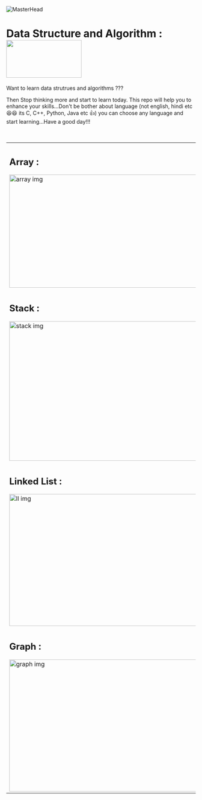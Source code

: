 ![MasterHead](https://miro.medium.com/max/2000/1*2rKGJ6h1regwmfMcty3SLw.png)

# Data Structure and Algorithm :  &nbsp; &nbsp; &nbsp; <img src="https://res.cloudinary.com/practicaldev/image/fetch/s--_t-LIFKB--/c_imagga_scale,f_auto,fl_progressive,h_500,q_66,w_1000/https://media.giphy.com/media/TdAJ1T1ESmkCOCuOJQ/giphy.gif" width="200px" height="100px">

<p>Want to learn data strutrues and algorithms ??? </p> 
<p> Then Stop thinking more and start to learn today. This repo will help you to enhance your skills...Don't be bother about language (not english, hindi etc 😆😆 its C, C++, Python, Java etc 👍) you can choose any language and start learning...Have a good day!!! </p><br/>
 
<Table> 
  <tr>      
    <td> 
      <h2><b> Array :</b></h2>
         <img src="https://media.giphy.com/media/60rrOIi2ZURBKymZ9y/giphy.gif" alt="array img" width="500px" height="300px"></td>
    <td>
    <h2><b> String :</b></h2>
         <img src="https://www.2braces.com/images/string-functions.svg" alt="string img" width="500px" height="300px"></td>
  </tr>
  <tr>
    <td>
      <h2><b> Stack :</b></h2>
         <img src="https://cdn.educba.com/academy/wp-content/uploads/2020/01/Stack-in-Data-Structure.jpg" alt="stack img" width="500px" height="370px"></td>
    <td>
    <h2><b> Queue :</b></h2>
         <img src="https://www.colligso.com/images/stories/queue2.gif" alt="queue img" width="500px" height="370px"></td>
  </tr>
  <tr>
    <td>
      <h2><b> Linked List :</b></h2>
         <img src="https://encrypted-tbn0.gstatic.com/images?q=tbn:ANd9GcRc7s6eMEKmFGP0CZQ-ZN9455XGg7KSutXaiA&usqp=CAU" alt="ll img" width="500px" height="350px"></td>
    <td>
    <h2><b> Binary Tree :</b></h2>
         <img src="https://i.giphy.com/media/iJgItT1WOBadn4NGle/giphy.gif" alt="bt img" width="500px" height="350px"></td>
  </tr>
  <tr>
    <td>
      <h2><b> Graph :</b></h2>
         <img src="https://i.pinimg.com/originals/f8/8a/ca/f88acab7ffd127b4465659500aa0538f.gif" alt="graph img" width="500px" height="350px"></td>
    <td>
    <h2><b> Trie :</b></h2> 
         <img src="https://cdn-media-1.freecodecamp.org/images/YiPnUv0Hp9U7qLalllTFdVewHDGApfZ6OMdh" alt="trie img" width="500px" height="350px"></td>
  </tr> 
</Table> 
 
